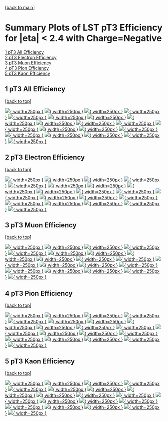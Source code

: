 [[back to main](./)]

# <a name="top"></a> Summary Plots of LST pT3 Efficiency for |eta| < 2.4 with Charge=Negative

[1 pT3 All Efficiency](#1)<br/>[2 pT3 Electron Efficiency](#2)<br/>[3 pT3 Muon Efficiency](#3)<br/>[4 pT3 Pion Efficiency](#4)<br/>[5 pT3 Kaon Efficiency](#5)<br/>



## <a name="1"></a> 1 pT3 All Efficiency

 [[back to top](#top)]

[![](../mtv/var/pT3_loweta_0_-1_eff_pt.png){ width=250px }](pT3_loweta_0_-1_eff_pt.html)
[![](../mtv/var/pT3_loweta_0_-1_eff_ptzoom.png){ width=250px }](pT3_loweta_0_-1_eff_ptzoom.html)
[![](../mtv/var/pT3_loweta_0_-1_eff_ptlow.png){ width=250px }](pT3_loweta_0_-1_eff_ptlow.html)
[![](../mtv/var/pT3_loweta_0_-1_eff_ptlowzoom.png){ width=250px }](pT3_loweta_0_-1_eff_ptlowzoom.html)
[![](../mtv/var/pT3_loweta_0_-1_eff_ptmtv.png){ width=250px }](pT3_loweta_0_-1_eff_ptmtv.html)
[![](../mtv/var/pT3_loweta_0_-1_eff_ptmtvzoom.png){ width=250px }](pT3_loweta_0_-1_eff_ptmtvzoom.html)
[![](../mtv/var/pT3_loweta_0_-1_eff_eta.png){ width=250px }](pT3_loweta_0_-1_eff_eta.html)
[![](../mtv/var/pT3_loweta_0_-1_eff_etazoom.png){ width=250px }](pT3_loweta_0_-1_eff_etazoom.html)
[![](../mtv/var/pT3_loweta_0_-1_eff_etacoarse.png){ width=250px }](pT3_loweta_0_-1_eff_etacoarse.html)
[![](../mtv/var/pT3_loweta_0_-1_eff_etacoarsezoom.png){ width=250px }](pT3_loweta_0_-1_eff_etacoarsezoom.html)
[![](../mtv/var/pT3_loweta_0_-1_eff_phi.png){ width=250px }](pT3_loweta_0_-1_eff_phi.html)
[![](../mtv/var/pT3_loweta_0_-1_eff_phizoom.png){ width=250px }](pT3_loweta_0_-1_eff_phizoom.html)
[![](../mtv/var/pT3_loweta_0_-1_eff_phicoarse.png){ width=250px }](pT3_loweta_0_-1_eff_phicoarse.html)
[![](../mtv/var/pT3_loweta_0_-1_eff_phicoarsezoom.png){ width=250px }](pT3_loweta_0_-1_eff_phicoarsezoom.html)
[![](../mtv/var/pT3_loweta_0_-1_eff_dxy.png){ width=250px }](pT3_loweta_0_-1_eff_dxy.html)
[![](../mtv/var/pT3_loweta_0_-1_eff_dxycoarse.png){ width=250px }](pT3_loweta_0_-1_eff_dxycoarse.html)
[![](../mtv/var/pT3_loweta_0_-1_eff_dxycoarsezoom.png){ width=250px }](pT3_loweta_0_-1_eff_dxycoarsezoom.html)
[![](../mtv/var/pT3_loweta_0_-1_eff_dz.png){ width=250px }](pT3_loweta_0_-1_eff_dz.html)
[![](../mtv/var/pT3_loweta_0_-1_eff_dzcoarse.png){ width=250px }](pT3_loweta_0_-1_eff_dzcoarse.html)
[![](../mtv/var/pT3_loweta_0_-1_eff_dzcoarsezoom.png){ width=250px }](pT3_loweta_0_-1_eff_dzcoarsezoom.html)


## <a name="2"></a> 2 pT3 Electron Efficiency

 [[back to top](#top)]

[![](../mtv/var/pT3_loweta_11_-1_eff_pt.png){ width=250px }](pT3_loweta_11_-1_eff_pt.html)
[![](../mtv/var/pT3_loweta_11_-1_eff_ptzoom.png){ width=250px }](pT3_loweta_11_-1_eff_ptzoom.html)
[![](../mtv/var/pT3_loweta_11_-1_eff_ptlow.png){ width=250px }](pT3_loweta_11_-1_eff_ptlow.html)
[![](../mtv/var/pT3_loweta_11_-1_eff_ptlowzoom.png){ width=250px }](pT3_loweta_11_-1_eff_ptlowzoom.html)
[![](../mtv/var/pT3_loweta_11_-1_eff_ptmtv.png){ width=250px }](pT3_loweta_11_-1_eff_ptmtv.html)
[![](../mtv/var/pT3_loweta_11_-1_eff_ptmtvzoom.png){ width=250px }](pT3_loweta_11_-1_eff_ptmtvzoom.html)
[![](../mtv/var/pT3_loweta_11_-1_eff_eta.png){ width=250px }](pT3_loweta_11_-1_eff_eta.html)
[![](../mtv/var/pT3_loweta_11_-1_eff_etazoom.png){ width=250px }](pT3_loweta_11_-1_eff_etazoom.html)
[![](../mtv/var/pT3_loweta_11_-1_eff_etacoarse.png){ width=250px }](pT3_loweta_11_-1_eff_etacoarse.html)
[![](../mtv/var/pT3_loweta_11_-1_eff_etacoarsezoom.png){ width=250px }](pT3_loweta_11_-1_eff_etacoarsezoom.html)
[![](../mtv/var/pT3_loweta_11_-1_eff_phi.png){ width=250px }](pT3_loweta_11_-1_eff_phi.html)
[![](../mtv/var/pT3_loweta_11_-1_eff_phizoom.png){ width=250px }](pT3_loweta_11_-1_eff_phizoom.html)
[![](../mtv/var/pT3_loweta_11_-1_eff_phicoarse.png){ width=250px }](pT3_loweta_11_-1_eff_phicoarse.html)
[![](../mtv/var/pT3_loweta_11_-1_eff_phicoarsezoom.png){ width=250px }](pT3_loweta_11_-1_eff_phicoarsezoom.html)
[![](../mtv/var/pT3_loweta_11_-1_eff_dxy.png){ width=250px }](pT3_loweta_11_-1_eff_dxy.html)
[![](../mtv/var/pT3_loweta_11_-1_eff_dxycoarse.png){ width=250px }](pT3_loweta_11_-1_eff_dxycoarse.html)
[![](../mtv/var/pT3_loweta_11_-1_eff_dxycoarsezoom.png){ width=250px }](pT3_loweta_11_-1_eff_dxycoarsezoom.html)
[![](../mtv/var/pT3_loweta_11_-1_eff_dz.png){ width=250px }](pT3_loweta_11_-1_eff_dz.html)
[![](../mtv/var/pT3_loweta_11_-1_eff_dzcoarse.png){ width=250px }](pT3_loweta_11_-1_eff_dzcoarse.html)
[![](../mtv/var/pT3_loweta_11_-1_eff_dzcoarsezoom.png){ width=250px }](pT3_loweta_11_-1_eff_dzcoarsezoom.html)


## <a name="3"></a> 3 pT3 Muon Efficiency

 [[back to top](#top)]

[![](../mtv/var/pT3_loweta_13_-1_eff_pt.png){ width=250px }](pT3_loweta_13_-1_eff_pt.html)
[![](../mtv/var/pT3_loweta_13_-1_eff_ptzoom.png){ width=250px }](pT3_loweta_13_-1_eff_ptzoom.html)
[![](../mtv/var/pT3_loweta_13_-1_eff_ptlow.png){ width=250px }](pT3_loweta_13_-1_eff_ptlow.html)
[![](../mtv/var/pT3_loweta_13_-1_eff_ptlowzoom.png){ width=250px }](pT3_loweta_13_-1_eff_ptlowzoom.html)
[![](../mtv/var/pT3_loweta_13_-1_eff_ptmtv.png){ width=250px }](pT3_loweta_13_-1_eff_ptmtv.html)
[![](../mtv/var/pT3_loweta_13_-1_eff_ptmtvzoom.png){ width=250px }](pT3_loweta_13_-1_eff_ptmtvzoom.html)
[![](../mtv/var/pT3_loweta_13_-1_eff_eta.png){ width=250px }](pT3_loweta_13_-1_eff_eta.html)
[![](../mtv/var/pT3_loweta_13_-1_eff_etazoom.png){ width=250px }](pT3_loweta_13_-1_eff_etazoom.html)
[![](../mtv/var/pT3_loweta_13_-1_eff_etacoarse.png){ width=250px }](pT3_loweta_13_-1_eff_etacoarse.html)
[![](../mtv/var/pT3_loweta_13_-1_eff_etacoarsezoom.png){ width=250px }](pT3_loweta_13_-1_eff_etacoarsezoom.html)
[![](../mtv/var/pT3_loweta_13_-1_eff_phi.png){ width=250px }](pT3_loweta_13_-1_eff_phi.html)
[![](../mtv/var/pT3_loweta_13_-1_eff_phizoom.png){ width=250px }](pT3_loweta_13_-1_eff_phizoom.html)
[![](../mtv/var/pT3_loweta_13_-1_eff_phicoarse.png){ width=250px }](pT3_loweta_13_-1_eff_phicoarse.html)
[![](../mtv/var/pT3_loweta_13_-1_eff_phicoarsezoom.png){ width=250px }](pT3_loweta_13_-1_eff_phicoarsezoom.html)
[![](../mtv/var/pT3_loweta_13_-1_eff_dxy.png){ width=250px }](pT3_loweta_13_-1_eff_dxy.html)
[![](../mtv/var/pT3_loweta_13_-1_eff_dxycoarse.png){ width=250px }](pT3_loweta_13_-1_eff_dxycoarse.html)
[![](../mtv/var/pT3_loweta_13_-1_eff_dxycoarsezoom.png){ width=250px }](pT3_loweta_13_-1_eff_dxycoarsezoom.html)
[![](../mtv/var/pT3_loweta_13_-1_eff_dz.png){ width=250px }](pT3_loweta_13_-1_eff_dz.html)
[![](../mtv/var/pT3_loweta_13_-1_eff_dzcoarse.png){ width=250px }](pT3_loweta_13_-1_eff_dzcoarse.html)
[![](../mtv/var/pT3_loweta_13_-1_eff_dzcoarsezoom.png){ width=250px }](pT3_loweta_13_-1_eff_dzcoarsezoom.html)


## <a name="4"></a> 4 pT3 Pion Efficiency

 [[back to top](#top)]

[![](../mtv/var/pT3_loweta_211_-1_eff_pt.png){ width=250px }](pT3_loweta_211_-1_eff_pt.html)
[![](../mtv/var/pT3_loweta_211_-1_eff_ptzoom.png){ width=250px }](pT3_loweta_211_-1_eff_ptzoom.html)
[![](../mtv/var/pT3_loweta_211_-1_eff_ptlow.png){ width=250px }](pT3_loweta_211_-1_eff_ptlow.html)
[![](../mtv/var/pT3_loweta_211_-1_eff_ptlowzoom.png){ width=250px }](pT3_loweta_211_-1_eff_ptlowzoom.html)
[![](../mtv/var/pT3_loweta_211_-1_eff_ptmtv.png){ width=250px }](pT3_loweta_211_-1_eff_ptmtv.html)
[![](../mtv/var/pT3_loweta_211_-1_eff_ptmtvzoom.png){ width=250px }](pT3_loweta_211_-1_eff_ptmtvzoom.html)
[![](../mtv/var/pT3_loweta_211_-1_eff_eta.png){ width=250px }](pT3_loweta_211_-1_eff_eta.html)
[![](../mtv/var/pT3_loweta_211_-1_eff_etazoom.png){ width=250px }](pT3_loweta_211_-1_eff_etazoom.html)
[![](../mtv/var/pT3_loweta_211_-1_eff_etacoarse.png){ width=250px }](pT3_loweta_211_-1_eff_etacoarse.html)
[![](../mtv/var/pT3_loweta_211_-1_eff_etacoarsezoom.png){ width=250px }](pT3_loweta_211_-1_eff_etacoarsezoom.html)
[![](../mtv/var/pT3_loweta_211_-1_eff_phi.png){ width=250px }](pT3_loweta_211_-1_eff_phi.html)
[![](../mtv/var/pT3_loweta_211_-1_eff_phizoom.png){ width=250px }](pT3_loweta_211_-1_eff_phizoom.html)
[![](../mtv/var/pT3_loweta_211_-1_eff_phicoarse.png){ width=250px }](pT3_loweta_211_-1_eff_phicoarse.html)
[![](../mtv/var/pT3_loweta_211_-1_eff_phicoarsezoom.png){ width=250px }](pT3_loweta_211_-1_eff_phicoarsezoom.html)
[![](../mtv/var/pT3_loweta_211_-1_eff_dxy.png){ width=250px }](pT3_loweta_211_-1_eff_dxy.html)
[![](../mtv/var/pT3_loweta_211_-1_eff_dxycoarse.png){ width=250px }](pT3_loweta_211_-1_eff_dxycoarse.html)
[![](../mtv/var/pT3_loweta_211_-1_eff_dxycoarsezoom.png){ width=250px }](pT3_loweta_211_-1_eff_dxycoarsezoom.html)
[![](../mtv/var/pT3_loweta_211_-1_eff_dz.png){ width=250px }](pT3_loweta_211_-1_eff_dz.html)
[![](../mtv/var/pT3_loweta_211_-1_eff_dzcoarse.png){ width=250px }](pT3_loweta_211_-1_eff_dzcoarse.html)
[![](../mtv/var/pT3_loweta_211_-1_eff_dzcoarsezoom.png){ width=250px }](pT3_loweta_211_-1_eff_dzcoarsezoom.html)


## <a name="5"></a> 5 pT3 Kaon Efficiency

 [[back to top](#top)]

[![](../mtv/var/pT3_loweta_321_-1_eff_pt.png){ width=250px }](pT3_loweta_321_-1_eff_pt.html)
[![](../mtv/var/pT3_loweta_321_-1_eff_ptzoom.png){ width=250px }](pT3_loweta_321_-1_eff_ptzoom.html)
[![](../mtv/var/pT3_loweta_321_-1_eff_ptlow.png){ width=250px }](pT3_loweta_321_-1_eff_ptlow.html)
[![](../mtv/var/pT3_loweta_321_-1_eff_ptlowzoom.png){ width=250px }](pT3_loweta_321_-1_eff_ptlowzoom.html)
[![](../mtv/var/pT3_loweta_321_-1_eff_ptmtv.png){ width=250px }](pT3_loweta_321_-1_eff_ptmtv.html)
[![](../mtv/var/pT3_loweta_321_-1_eff_ptmtvzoom.png){ width=250px }](pT3_loweta_321_-1_eff_ptmtvzoom.html)
[![](../mtv/var/pT3_loweta_321_-1_eff_eta.png){ width=250px }](pT3_loweta_321_-1_eff_eta.html)
[![](../mtv/var/pT3_loweta_321_-1_eff_etazoom.png){ width=250px }](pT3_loweta_321_-1_eff_etazoom.html)
[![](../mtv/var/pT3_loweta_321_-1_eff_etacoarse.png){ width=250px }](pT3_loweta_321_-1_eff_etacoarse.html)
[![](../mtv/var/pT3_loweta_321_-1_eff_etacoarsezoom.png){ width=250px }](pT3_loweta_321_-1_eff_etacoarsezoom.html)
[![](../mtv/var/pT3_loweta_321_-1_eff_phi.png){ width=250px }](pT3_loweta_321_-1_eff_phi.html)
[![](../mtv/var/pT3_loweta_321_-1_eff_phizoom.png){ width=250px }](pT3_loweta_321_-1_eff_phizoom.html)
[![](../mtv/var/pT3_loweta_321_-1_eff_phicoarse.png){ width=250px }](pT3_loweta_321_-1_eff_phicoarse.html)
[![](../mtv/var/pT3_loweta_321_-1_eff_phicoarsezoom.png){ width=250px }](pT3_loweta_321_-1_eff_phicoarsezoom.html)
[![](../mtv/var/pT3_loweta_321_-1_eff_dxy.png){ width=250px }](pT3_loweta_321_-1_eff_dxy.html)
[![](../mtv/var/pT3_loweta_321_-1_eff_dxycoarse.png){ width=250px }](pT3_loweta_321_-1_eff_dxycoarse.html)
[![](../mtv/var/pT3_loweta_321_-1_eff_dxycoarsezoom.png){ width=250px }](pT3_loweta_321_-1_eff_dxycoarsezoom.html)
[![](../mtv/var/pT3_loweta_321_-1_eff_dz.png){ width=250px }](pT3_loweta_321_-1_eff_dz.html)
[![](../mtv/var/pT3_loweta_321_-1_eff_dzcoarse.png){ width=250px }](pT3_loweta_321_-1_eff_dzcoarse.html)
[![](../mtv/var/pT3_loweta_321_-1_eff_dzcoarsezoom.png){ width=250px }](pT3_loweta_321_-1_eff_dzcoarsezoom.html)
